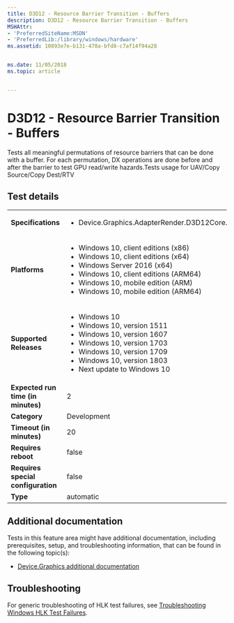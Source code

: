 ```yaml
---
title: D3D12 - Resource Barrier Transition - Buffers
description: D3D12 - Resource Barrier Transition - Buffers
MSHAttr:
- 'PreferredSiteName:MSDN'
- 'PreferredLib:/library/windows/hardware'
ms.assetid: 10893e7e-b131-478a-bfd8-c7af14f94a28


ms.date: 11/05/2018
ms.topic: article


---
```


# <span id="p_hlk_test.1c8d9e83-4c5d-4036-9ca3-0f0a50279d12"></span>D3D12 - Resource Barrier Transition - Buffers


Tests all meaningful permutations of resource barriers that can be done with a buffer. For each permutation, DX operations are done before and after the barrier to test GPU read/write hazards.Tests usage for UAV/Copy Source/Copy Dest/RTV

## Test details

|||
|---|---|
| **Specifications**  | <ul><li>Device.Graphics.AdapterRender.D3D12Core.CoreRequirement</li></ul> |  
| **Platforms**   | <ul><li>Windows 10, client editions (x86)</li><li>Windows 10, client editions (x64)</li><li>Windows Server 2016 (x64)</li><li>Windows 10, client editions (ARM64)</li><li>Windows 10, mobile edition (ARM)</li><li>Windows 10, mobile edition (ARM64)</li></ul> |
| **Supported Releases** | <ul><li>Windows 10</li><li>Windows 10, version 1511</li><li>Windows 10, version 1607</li><li>Windows 10, version 1703</li><li>Windows 10, version 1709</li><li>Windows 10, version 1803</li><li>Next update to Windows 10</li></ul> |
|**Expected run time (in minutes)**| 2 |
|**Category**| Development |
|**Timeout (in minutes)**| 20 |
|**Requires reboot**| false |
|**Requires special configuration**| false |
|**Type**| automatic |



## <span id="Additional_documentation"></span><span id="additional_documentation"></span><span id="ADDITIONAL_DOCUMENTATION"></span>Additional documentation


Tests in this feature area might have additional documentation, including prerequisites, setup, and troubleshooting information, that can be found in the following topic(s):

-   [Device.Graphics additional documentation](device-graphics-additional-documentation.md)

## <span id="Troubleshooting"></span><span id="troubleshooting"></span><span id="TROUBLESHOOTING"></span>Troubleshooting


For generic troubleshooting of HLK test failures, see [Troubleshooting Windows HLK Test Failures](../user/troubleshooting-windows-hlk-test-failures.md).










